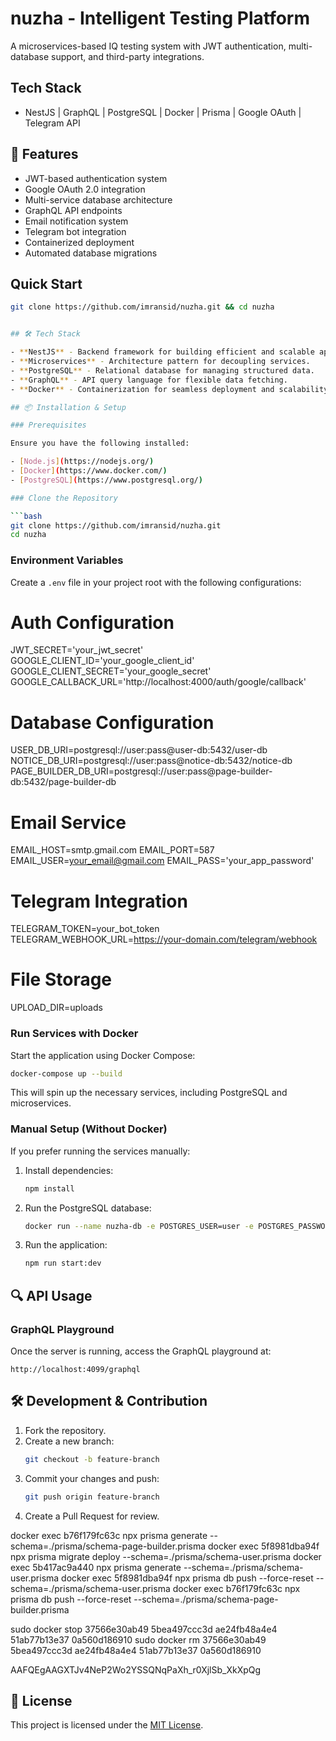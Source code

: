 # nuzha - Intelligent Testing Platform

A microservices-based IQ testing system with JWT authentication, multi-database support, and third-party integrations.

## Tech Stack

- NestJS | GraphQL | PostgreSQL | Docker | Prisma | Google OAuth | Telegram API

## 🌟 Features

- JWT-based authentication system
- Google OAuth 2.0 integration
- Multi-service database architecture
- GraphQL API endpoints
- Email notification system
- Telegram bot integration
- Containerized deployment
- Automated database migrations

## Quick Start

````bash
git clone https://github.com/imransid/nuzha.git && cd nuzha


## 🛠 Tech Stack

- **NestJS** - Backend framework for building efficient and scalable applications.
- **Microservices** - Architecture pattern for decoupling services.
- **PostgreSQL** - Relational database for managing structured data.
- **GraphQL** - API query language for flexible data fetching.
- **Docker** - Containerization for seamless deployment and scalability.

## 📦 Installation & Setup

### Prerequisites

Ensure you have the following installed:

- [Node.js](https://nodejs.org/)
- [Docker](https://www.docker.com/)
- [PostgreSQL](https://www.postgresql.org/)

### Clone the Repository

```bash
git clone https://github.com/imransid/nuzha.git
cd nuzha
````

### Environment Variables

Create a `.env` file in your project root with the following configurations:

# Auth Configuration

JWT_SECRET='your_jwt_secret'
GOOGLE_CLIENT_ID='your_google_client_id'
GOOGLE_CLIENT_SECRET='your_google_secret'
GOOGLE_CALLBACK_URL='http://localhost:4000/auth/google/callback'

# Database Configuration

USER_DB_URI=postgresql://user:pass@user-db:5432/user-db
NOTICE_DB_URI=postgresql://user:pass@notice-db:5432/notice-db
PAGE_BUILDER_DB_URI=postgresql://user:pass@page-builder-db:5432/page-builder-db

# Email Service

EMAIL_HOST=smtp.gmail.com
EMAIL_PORT=587
EMAIL_USER=your_email@gmail.com
EMAIL_PASS='your_app_password'

# Telegram Integration

TELEGRAM_TOKEN=your_bot_token
TELEGRAM_WEBHOOK_URL=https://your-domain.com/telegram/webhook

# File Storage

UPLOAD_DIR=uploads

### Run Services with Docker

Start the application using Docker Compose:

```bash
docker-compose up --build
```

This will spin up the necessary services, including PostgreSQL and microservices.

### Manual Setup (Without Docker)

If you prefer running the services manually:

1. Install dependencies:
   ```bash
   npm install
   ```
2. Run the PostgreSQL database:
   ```bash
   docker run --name nuzha-db -e POSTGRES_USER=user -e POSTGRES_PASSWORD=password -e POSTGRES_DB=nuzha -p 5432:5432 -d postgres
   ```
3. Run the application:
   ```bash
   npm run start:dev
   ```

## 🔍 API Usage

### GraphQL Playground

Once the server is running, access the GraphQL playground at:

```
http://localhost:4099/graphql
```

## 🛠 Development & Contribution

1. Fork the repository.
2. Create a new branch:
   ```bash
   git checkout -b feature-branch
   ```
3. Commit your changes and push:
   ```bash
   git push origin feature-branch
   ```
4. Create a Pull Request for review.

docker exec b76f179fc63c npx prisma generate --schema=./prisma/schema-page-builder.prisma
docker exec 5f8981dba94f npx prisma migrate deploy --schema=./prisma/schema-user.prisma
docker exec 5b417ac9a440 npx prisma generate --schema=./prisma/schema-user.prisma
docker exec 5f8981dba94f npx prisma db push --force-reset --schema=./prisma/schema-user.prisma
docker exec b76f179fc63c npx prisma db push --force-reset --schema=./prisma/schema-page-builder.prisma

sudo docker stop 37566e30ab49 5bea497ccc3d ae24fb48a4e4 51ab77b13e37 0a560d186910
sudo docker rm 37566e30ab49 5bea497ccc3d ae24fb48a4e4 51ab77b13e37 0a560d186910

AAFQEgAAGXTJv4NeP2Wo2YSSQNqPaXh_r0XjlSb_XkXpQg

## 📜 License

This project is licensed under the [MIT License](LICENSE).
